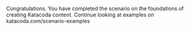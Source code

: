Congratulations. 
You have completed the scenario on the foundations of creating Katacoda content. 
Continue looking at examples on katacoda.com/scenario-examples
